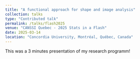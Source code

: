 ```yaml
---
title: "A functional approach for shape and image analysis"
collection: talks
type: "Contributed talk"
permalink: /talks/flash2025
venue: "CANSSI Quebec - 2025 Stats in a Flash"
date: 2025-03-14
location: "Concordia University, Montréal, Québec, Canada"
---
```


This was a 3 minutes presentation of my research programm!
